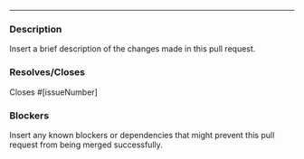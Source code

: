 ---

### Description
Insert a brief description of the changes made in this pull request.

### Resolves/Closes
Closes #[issueNumber]

### Blockers
Insert any known blockers or dependencies that might prevent this pull request from being merged successfully.

